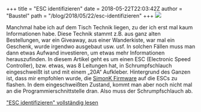 +++
title = "ESC identifizieren"
date = 2018-05-22T22:03:42Z
author = "Baustel"
path = "/blog/2018/05/22/esc-identifizieren"
+++
![](https://flipdot.org/blog/uploads/ESC-584x438.jpg)

Manchmal habe ich auf dem Tisch Technik liegen, zu der ich erst mal kaum
Informationen habe. Diese Technik stammt z.B. aus ganz alten
Bestellungen, war ein Giveaway, aus einer Wanderkiste, war mal ein
Geschenk, wurde irgendwo ausgebaut usw. usf. In solchen Fällen muss man
dann etwas Aufwand investieren, um etwas mehr Informationen
herauszufinden. In diesem Artikel geht es um einen ESC (Electronic Speed
Controller), bzw. etwas, was 8 Leitungen hat, in Schrumpfschlauch
eingeschweißt ist und mit einem „20A“ Aufkleber. Hintergrund des Ganzen
ist, dass mir empfohlen wurde, die [SimonK
Firmware](https://github.com/sim-/tgy) auf die ESCs zu flashen. In dem
eingeschweißten Zustand, kommt man aber noch nicht mal an die
Programmierschnittstelle dran. Also muss der Schrumpfschlauch ab.

["ESC identifizieren" vollständig
lesen](https://flipdot.org/blog/archives/406-ESC-identifizieren.html#extended)

